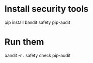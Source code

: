 # Install security tools
pip install bandit safety pip-audit

# Run them
bandit -r .
safety check
pip-audit
